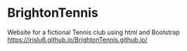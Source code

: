 # BrightonTennis
Website for a fictional Tennis club using html and Bootstrap
https://irislu6.github.io/BrightonTennis.github.io/
